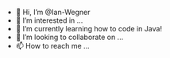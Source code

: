 - 👋 Hi, I’m @Ian-Wegner
- 👀 I’m interested in ...
- 🌱 I’m currently learning how to code in Java!
- 💞️ I’m looking to collaborate on ...
- 📫 How to reach me ...

<!---
Ian-Wegner/Ian-Wegner is a ✨ special ✨ repository because its `README.md` (this file) appears on your GitHub profile.
You can click the Preview link to take a look at your changes.
--->

